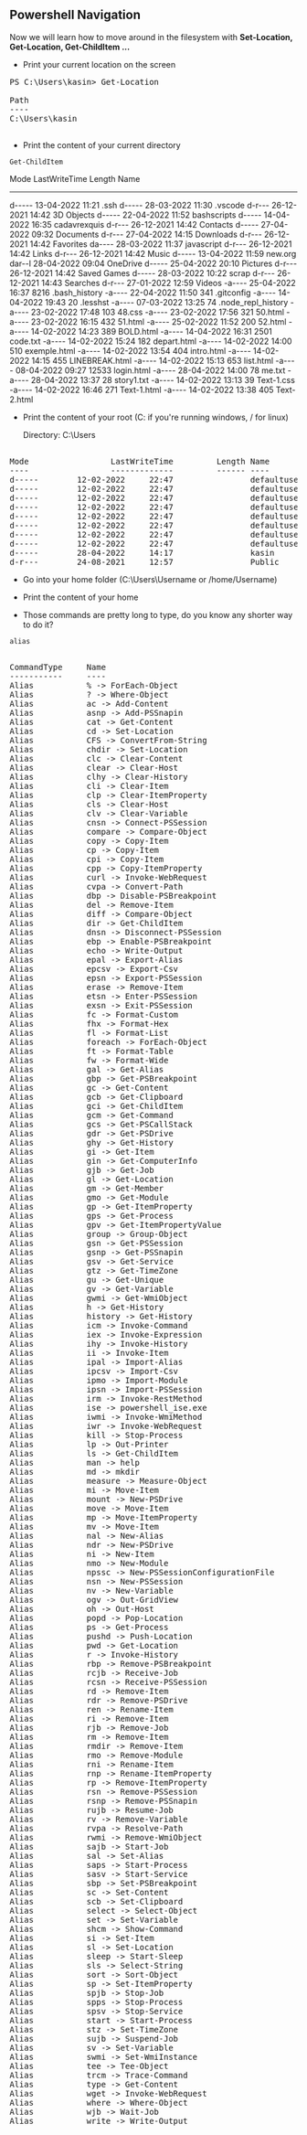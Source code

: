 ## Powershell Navigation
Now we will learn how to move around in the filesystem with **Set-Location, Get-Location, Get-ChildItem ...**

* Print your current location on the screen
<pre class ="terminal">
PS C:\Users\kasin> Get-Location

Path
----
C:\Users\kasin

</pre>

* Print the content of your current directory

`Get-ChildItem`

<p class ="terminal">

Mode                 LastWriteTime         Length Name
----                 -------------         ------ ----
d-----        13-04-2022     11:21                .ssh
d-----        28-03-2022     11:30                .vscode
d-r---        26-12-2021     14:42                3D Objects
d-----        22-04-2022     11:52                bashscripts
d-----        14-04-2022     16:35                cadavrexquis
d-r---        26-12-2021     14:42                Contacts
d-----        27-04-2022     09:32                Documents
d-r---        27-04-2022     14:15                Downloads
d-r---        26-12-2021     14:42                Favorites
da----        28-03-2022     11:37                javascript
d-r---        26-12-2021     14:42                Links
d-r---        26-12-2021     14:42                Music
d-----        13-04-2022     11:59                new.org
dar--l        28-04-2022     09:04                OneDrive
d-----        25-04-2022     20:10                Pictures
d-r---        26-12-2021     14:42                Saved Games
d-----        28-03-2022     10:22                scrap
d-r---        26-12-2021     14:43                Searches
d-r---        27-01-2022     12:59                Videos
-a----        25-04-2022     16:37           8216 .bash_history
-a----        22-04-2022     11:50            341 .gitconfig
-a----        14-04-2022     19:43             20 .lesshst
-a----        07-03-2022     13:25             74 .node_repl_history
-a----        23-02-2022     17:48            103 48.css
-a----        23-02-2022     17:56            321 50.html
-a----        23-02-2022     16:15            432 51.html
-a----        25-02-2022     11:52            200 52.html
-a----        14-02-2022     14:23            389 BOLD.html
-a----        14-04-2022     16:31           2501 code.txt
-a----        14-02-2022     15:24            182 depart.html
-a----        14-02-2022     14:00            510 exemple.html
-a----        14-02-2022     13:54            404 intro.html
-a----        14-02-2022     14:15            455 LINEBREAK.html
-a----        14-02-2022     15:13            653 list.html
-a----        08-04-2022     09:27          12533 login.html
-a----        28-04-2022     14:00             78 me.txt
-a----        28-04-2022     13:37             28 story1.txt
-a----        14-02-2022     13:13             39 Text-1.css
-a----        14-02-2022     16:46            271 Text-1.html
-a----        14-02-2022     13:38            405 Text-2.html

</pre>

* Print the content of your root (C: if you're running windows, / for linux)

   Directory: C:\Users

<pre class="terminal">

Mode                 LastWriteTime         Length Name
----                 -------------         ------ ----
d-----        12-02-2022     22:47                defaultuser100000
d-----        12-02-2022     22:47                defaultuser100000.DESKTOP-VJ89FK4
d-----        12-02-2022     22:47                defaultuser100000.DESKTOP-VJ89FK4.000
d-----        12-02-2022     22:47                defaultuser100001
d-----        12-02-2022     22:47                defaultuser100001.DESKTOP-VJ89FK4
d-----        12-02-2022     22:47                defaultuser100001.DESKTOP-VJ89FK4.000
d-----        12-02-2022     22:47                defaultuser100001.DESKTOP-VJ89FK4.001
d-----        12-02-2022     22:47                defaultuser100001.DESKTOP-VJ89FK4.002
d-----        28-04-2022     14:17                kasin
d-r---        24-08-2021     12:57                Public
</pre>
* Go into your home folder (C:\Users\Username or /home/Username)

* Print the content of your home

* Those commands are pretty long to type, do you know any shorter way to do it?

`alias`
<pre class="terminal">

CommandType     Name                                               Version    Source
-----------     ----                                               -------    ------
Alias           % -> ForEach-Object
Alias           ? -> Where-Object
Alias           ac -> Add-Content
Alias           asnp -> Add-PSSnapin
Alias           cat -> Get-Content
Alias           cd -> Set-Location
Alias           CFS -> ConvertFrom-String                          3.1.0.0    Microsoft.PowerShell.Utility
Alias           chdir -> Set-Location
Alias           clc -> Clear-Content
Alias           clear -> Clear-Host
Alias           clhy -> Clear-History
Alias           cli -> Clear-Item
Alias           clp -> Clear-ItemProperty
Alias           cls -> Clear-Host
Alias           clv -> Clear-Variable
Alias           cnsn -> Connect-PSSession
Alias           compare -> Compare-Object
Alias           copy -> Copy-Item
Alias           cp -> Copy-Item
Alias           cpi -> Copy-Item
Alias           cpp -> Copy-ItemProperty
Alias           curl -> Invoke-WebRequest
Alias           cvpa -> Convert-Path
Alias           dbp -> Disable-PSBreakpoint
Alias           del -> Remove-Item
Alias           diff -> Compare-Object
Alias           dir -> Get-ChildItem
Alias           dnsn -> Disconnect-PSSession
Alias           ebp -> Enable-PSBreakpoint
Alias           echo -> Write-Output
Alias           epal -> Export-Alias
Alias           epcsv -> Export-Csv
Alias           epsn -> Export-PSSession
Alias           erase -> Remove-Item
Alias           etsn -> Enter-PSSession
Alias           exsn -> Exit-PSSession
Alias           fc -> Format-Custom
Alias           fhx -> Format-Hex                                  3.1.0.0    Microsoft.PowerShell.Utility
Alias           fl -> Format-List
Alias           foreach -> ForEach-Object
Alias           ft -> Format-Table
Alias           fw -> Format-Wide
Alias           gal -> Get-Alias
Alias           gbp -> Get-PSBreakpoint
Alias           gc -> Get-Content
Alias           gcb -> Get-Clipboard                               3.1.0.0    Microsoft.PowerShell.Management
Alias           gci -> Get-ChildItem
Alias           gcm -> Get-Command
Alias           gcs -> Get-PSCallStack
Alias           gdr -> Get-PSDrive
Alias           ghy -> Get-History
Alias           gi -> Get-Item
Alias           gin -> Get-ComputerInfo                            3.1.0.0    Microsoft.PowerShell.Management
Alias           gjb -> Get-Job
Alias           gl -> Get-Location
Alias           gm -> Get-Member
Alias           gmo -> Get-Module
Alias           gp -> Get-ItemProperty
Alias           gps -> Get-Process
Alias           gpv -> Get-ItemPropertyValue
Alias           group -> Group-Object
Alias           gsn -> Get-PSSession
Alias           gsnp -> Get-PSSnapin
Alias           gsv -> Get-Service
Alias           gtz -> Get-TimeZone                                3.1.0.0    Microsoft.PowerShell.Management
Alias           gu -> Get-Unique
Alias           gv -> Get-Variable
Alias           gwmi -> Get-WmiObject
Alias           h -> Get-History
Alias           history -> Get-History
Alias           icm -> Invoke-Command
Alias           iex -> Invoke-Expression
Alias           ihy -> Invoke-History
Alias           ii -> Invoke-Item
Alias           ipal -> Import-Alias
Alias           ipcsv -> Import-Csv
Alias           ipmo -> Import-Module
Alias           ipsn -> Import-PSSession
Alias           irm -> Invoke-RestMethod
Alias           ise -> powershell_ise.exe
Alias           iwmi -> Invoke-WmiMethod
Alias           iwr -> Invoke-WebRequest
Alias           kill -> Stop-Process
Alias           lp -> Out-Printer
Alias           ls -> Get-ChildItem
Alias           man -> help
Alias           md -> mkdir
Alias           measure -> Measure-Object
Alias           mi -> Move-Item
Alias           mount -> New-PSDrive
Alias           move -> Move-Item
Alias           mp -> Move-ItemProperty
Alias           mv -> Move-Item
Alias           nal -> New-Alias
Alias           ndr -> New-PSDrive
Alias           ni -> New-Item
Alias           nmo -> New-Module
Alias           npssc -> New-PSSessionConfigurationFile
Alias           nsn -> New-PSSession
Alias           nv -> New-Variable
Alias           ogv -> Out-GridView
Alias           oh -> Out-Host
Alias           popd -> Pop-Location
Alias           ps -> Get-Process
Alias           pushd -> Push-Location
Alias           pwd -> Get-Location
Alias           r -> Invoke-History
Alias           rbp -> Remove-PSBreakpoint
Alias           rcjb -> Receive-Job
Alias           rcsn -> Receive-PSSession
Alias           rd -> Remove-Item
Alias           rdr -> Remove-PSDrive
Alias           ren -> Rename-Item
Alias           ri -> Remove-Item
Alias           rjb -> Remove-Job
Alias           rm -> Remove-Item
Alias           rmdir -> Remove-Item
Alias           rmo -> Remove-Module
Alias           rni -> Rename-Item
Alias           rnp -> Rename-ItemProperty
Alias           rp -> Remove-ItemProperty
Alias           rsn -> Remove-PSSession
Alias           rsnp -> Remove-PSSnapin
Alias           rujb -> Resume-Job
Alias           rv -> Remove-Variable
Alias           rvpa -> Resolve-Path
Alias           rwmi -> Remove-WmiObject
Alias           sajb -> Start-Job
Alias           sal -> Set-Alias
Alias           saps -> Start-Process
Alias           sasv -> Start-Service
Alias           sbp -> Set-PSBreakpoint
Alias           sc -> Set-Content
Alias           scb -> Set-Clipboard                               3.1.0.0    Microsoft.PowerShell.Management
Alias           select -> Select-Object
Alias           set -> Set-Variable
Alias           shcm -> Show-Command
Alias           si -> Set-Item
Alias           sl -> Set-Location
Alias           sleep -> Start-Sleep
Alias           sls -> Select-String
Alias           sort -> Sort-Object
Alias           sp -> Set-ItemProperty
Alias           spjb -> Stop-Job
Alias           spps -> Stop-Process
Alias           spsv -> Stop-Service
Alias           start -> Start-Process
Alias           stz -> Set-TimeZone                                3.1.0.0    Microsoft.PowerShell.Management
Alias           sujb -> Suspend-Job
Alias           sv -> Set-Variable
Alias           swmi -> Set-WmiInstance
Alias           tee -> Tee-Object
Alias           trcm -> Trace-Command
Alias           type -> Get-Content
Alias           wget -> Invoke-WebRequest
Alias           where -> Where-Object
Alias           wjb -> Wait-Job
Alias           write -> Write-Output
</pre>
